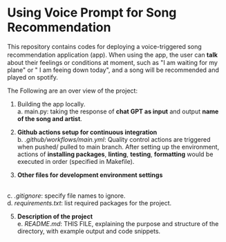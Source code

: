 # Using Voice Prompt for Song Recommendation

This repository contains codes for deploying a voice-triggered song recommendation application (app). Ｗhen using the app, the user can **talk** about their feelings or conditions at moment, such as "I am waiting for my plane" or " I am feeing down today", and a song will be recommended and played on spotify.

The Following are an over view of the project:

1. Building the app locally.
  <br>a. main.py: taking the response of **chat GPT as input** and output **name of the song and artist**.

3. **Github actions setup for continuous integration**
  <br>b. _.github/workflows/main.yml_: Quality control actions are triggered when pushed/ pulled to main branch. After setting up the environment, actions of **installing packages**, **linting**, **testing**, **formatting** would be executed in order (specified in Makefile). 

4. **Other files for development environment settings**
  
  <br>c. _.gitignore_: specify file names to ignore.
  <br>d. _requirements.txt_: list required packages for the project.

5. **Description of the project**
   <br>e. _README.md_: THIS FILE, explaining the purpose and structure of the directory, with example output and code snippets.
